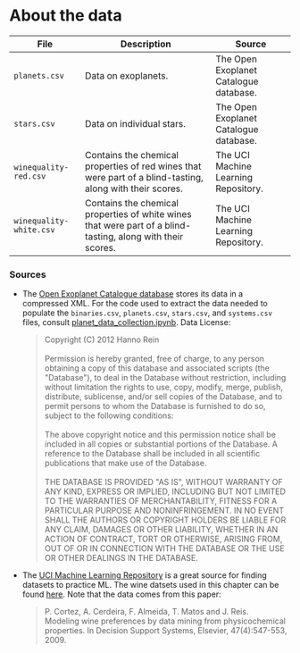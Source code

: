 # About the data

| File | Description | Source |
| --- | --- | --- |
| `planets.csv` | Data on exoplanets. | The Open Exoplanet Catalogue database. |
| `stars.csv` | Data on individual stars. | The Open Exoplanet Catalogue database. |
| `winequality-red.csv` | Contains the chemical properties of red wines that were part of a blind-tasting, along with their scores. | The UCI Machine Learning Repository. |
| `winequality-white.csv` | Contains the chemical properties of white wines that were part of a blind-tasting, along with their scores. | The UCI Machine Learning Repository. |

### Sources
- The [Open Exoplanet Catalogue database](https://github.com/OpenExoplanetCatalogue/open_exoplanet_catalogue/) stores its data in a compressed XML. For the code used to extract the data needed to populate the `binaries.csv`, `planets.csv`, `stars.csv`, and `systems.csv` files, consult [planet_data_collection.ipynb](../../lab_09/planet_data_collection.ipynb). Data License:

  >Copyright (C) 2012 Hanno Rein<br><br>Permission is hereby granted, free of charge, to any person obtaining a copy of this database and associated scripts (the "Database"), to deal in the Database without restriction, including without limitation the rights to use, copy, modify, merge, publish, distribute, sublicense, and/or sell copies of the Database, and to permit persons to whom the Database is furnished to do so, subject to the following conditions:<br><br>The above copyright notice and this permission notice shall be included in all copies or substantial portions of the Database. A reference to the Database shall be included in all scientific publications that make use of the Database.<br><br>THE DATABASE IS PROVIDED "AS IS", WITHOUT WARRANTY OF ANY KIND, EXPRESS OR IMPLIED, INCLUDING BUT NOT LIMITED TO THE WARRANTIES OF MERCHANTABILITY, FITNESS FOR A PARTICULAR PURPOSE AND NONINFRINGEMENT. IN NO EVENT SHALL THE AUTHORS OR COPYRIGHT HOLDERS BE LIABLE FOR ANY CLAIM, DAMAGES OR OTHER LIABILITY, WHETHER IN AN ACTION OF CONTRACT, TORT OR OTHERWISE, ARISING FROM, OUT OF OR IN CONNECTION WITH THE DATABASE OR THE USE OR OTHER DEALINGS IN THE DATABASE.

- The [UCI Machine Learning Repository](http://archive.ics.uci.edu) is a great source for finding datasets to practice ML. The wine datsets used in this chapter can be found [here](https://archive.ics.uci.edu/ml/datasets/wine+quality). Note that the data comes from this paper:

  > P. Cortez, A. Cerdeira, F. Almeida, T. Matos and J. Reis.<br>Modeling wine preferences by data mining from physicochemical properties. In Decision Support Systems, Elsevier, 47(4):547-553, 2009.
